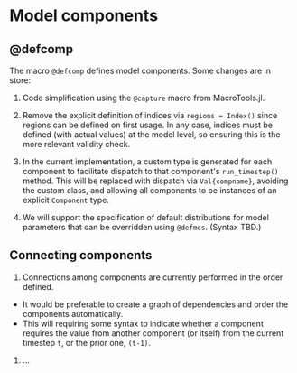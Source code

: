 # Model components

## @defcomp
The macro ```@defcomp``` defines model components. Some changes are in store:

1. Code simplification using the ```@capture``` macro from MacroTools.jl.

1. Remove the explicit definition of indices via ```regions = Index()``` since regions can be defined on first usage. In any case, indices must be defined (with actual values) at the model level, so ensuring this is the more relevant validity check.

1. In the current implementation, a custom type is generated for each component to facilitate dispatch to that component's ```run_timestep()``` method. This will be replaced with dispatch via ```Val{compname}```, avoiding the custom class, and allowing all components to be instances of an explicit ```Component``` type.

1. We will support the specification of default distributions for model parameters that can be overridden using ```@defmcs```. (Syntax TBD.)

## Connecting components
1. Connections among components are currently performed in the order defined. 
  * It would be preferable to create a graph of dependencies and order the components automatically.
  * This will requiring some syntax to indicate whether a component requires the value from another component (or itself) from the current timestep ```t```, or the prior one, ```(t-1)```.

1. ...

